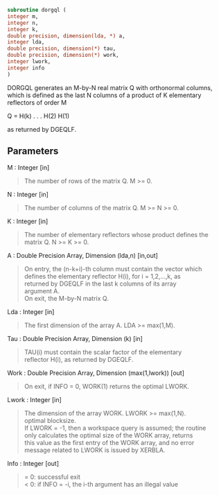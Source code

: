 ```fortran  
subroutine dorgql (  
integer m,  
integer n,  
integer k,  
double precision, dimension(lda, *) a,  
integer lda,  
double precision, dimension(*) tau,  
double precision, dimension(*) work,  
integer lwork,  
integer info  
)  
```  
  
DORGQL generates an M-by-N real matrix Q with orthonormal columns,  
which is defined as the last N columns of a product of K elementary  
reflectors of order M  
  
Q  =  H(k) . . . H(2) H(1)  
  
as returned by DGEQLF.  
  
## Parameters  
M : Integer [in]  
> The number of rows of the matrix Q. M >= 0.  
  
N : Integer [in]  
> The number of columns of the matrix Q. M >= N >= 0.  
  
K : Integer [in]  
> The number of elementary reflectors whose product defines the  
> matrix Q. N >= K >= 0.  
  
A : Double Precision Array, Dimension (lda,n) [in,out]  
> On entry, the (n-k+i)-th column must contain the vector which  
> defines the elementary reflector H(i), for i = 1,2,...,k, as  
> returned by DGEQLF in the last k columns of its array  
> argument A.  
> On exit, the M-by-N matrix Q.  
  
Lda : Integer [in]  
> The first dimension of the array A. LDA >= max(1,M).  
  
Tau : Double Precision Array, Dimension (k) [in]  
> TAU(i) must contain the scalar factor of the elementary  
> reflector H(i), as returned by DGEQLF.  
  
Work : Double Precision Array, Dimension (max(1,lwork)) [out]  
> On exit, if INFO = 0, WORK(1) returns the optimal LWORK.  
  
Lwork : Integer [in]  
> The dimension of the array WORK. LWORK >= max(1,N).  
> optimal blocksize.  
> If LWORK = -1, then a workspace query is assumed; the routine  
> only calculates the optimal size of the WORK array, returns  
> this value as the first entry of the WORK array, and no error  
> message related to LWORK is issued by XERBLA.  
  
Info : Integer [out]  
> = 0:  successful exit  
> < 0:  if INFO = -i, the i-th argument has an illegal value  
  
